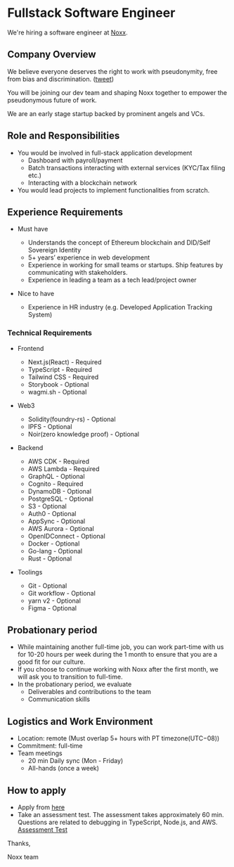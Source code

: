 # Fullstack Software Engineer

We're hiring a software engineer at [Noxx](https://www.noxx.xyz/).

## Company Overview

We believe everyone deserves the right to work with pseudonymity, free from bias and discrimination. ([tweet](https://twitter.com/kiyokb/status/1578085600497782784))

You will be joining our dev team and shaping Noxx together to empower the pseudonymous future of work.

We are an early stage startup backed by prominent angels and VCs.

## Role and Responsibilities

- You would be involved in full-stack application development
  - Dashboard with payroll/payment
  - Batch transactions interacting with external services (KYC/Tax filing etc.)
  - Interacting with a blockchain network
- You would lead projects to implement functionalities from scratch.

## Experience Requirements

- Must have

  - Understands the concept of Ethereum blockchain and DID/Self Sovereign Identity
  - 5+ years’ experience in web development
  - Experience in working for small teams or startups. Ship features by communicating with stakeholders.
  - Experience in leading a team as a tech lead/project owner

- Nice to have
  - Experience in HR industry (e.g. Developed Application Tracking System)

### Technical Requirements

- Frontend

  - Next.js(React) - Required
  - TypeScript - Required
  - Tailwind CSS - Required
  - Storybook - Optional
  - wagmi.sh - Optional

- Web3

  - Solidity(foundry-rs) - Optional
  - IPFS - Optional
  - Noir(zero knowledge proof) - Optional

- Backend

  - AWS CDK - Required
  - AWS Lambda - Required
  - GraphQL - Optional
  - Cognito - Required
  - DynamoDB - Optional
  - PostgreSQL - Optional
  - S3 - Optional
  - Auth0 - Optional
  - AppSync - Optional
  - AWS Aurora - Optional
  - OpenIDConnect - Optional
  - Docker - Optional
  - Go-lang - Optional
  - Rust - Optional

- Toolings
  - Git - Optional
  - Git workflow - Optional
  - yarn v2 - Optional
  - Figma - Optional

## Probationary period

- While maintaining another full-time job, you can work part-time with us for 10-20 hours per week during the 1 month to ensure that you are a good fit for our culture.
- If you choose to continue working with Noxx after the first month, we will ask you to transition to full-time.
- In the probationary period, we evaluate
  - Deliverables and contributions to the team
  - Communication skills

## Logistics and Work Environment

- Location: remote (Must overlap 5+ hours with PT timezone(UTC−08))
- Commitment: full-time
- Team meetings
  - 20 min Daily sync (Mon - Friday)
  - All-hands (once a week)

## How to apply

- Apply from [here](https://airtable.com/appCtMM5bG3zNPKG0/shrocrIvvqauPn73z)
- Take an assessment test. The assessment takes approximately 60 min. Questions are related to debugging in TypeScript, Node.js, and AWS. [Assessment Test](https://bit.ly/noxx-assessment)

Thanks,

Noxx team
